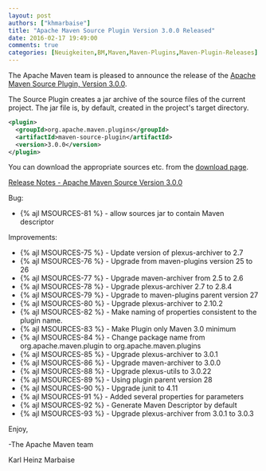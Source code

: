 ```yaml
---
layout: post
authors: ["khmarbaise"]
title: "Apache Maven Source Plugin Version 3.0.0 Released"
date: 2016-02-17 19:49:00
comments: true
categories: [Neuigkeiten,BM,Maven,Maven-Plugins,Maven-Plugin-Releases]
---
```

The Apache Maven team is pleased to announce the release of the 
[Apache Maven Source Plugin, Version 3.0.0][home].

The Source Plugin creates a jar archive of the source files of the current
project. The jar file is, by default, created in the project's target
directory.

``` xml
<plugin>
  <groupId>org.apache.maven.plugins</groupId>
  <artifactId>maven-source-plugin</artifactId>
  <version>3.0.0</version>
</plugin>
```

You can download the appropriate sources etc. from the [download page][download].

<!-- more -->

[Release Notes - Apache Maven Source Version 3.0.0](https://issues.apache.org/jira/secure/ReleaseNote.jspa?projectId=12317924&version=12331545)


Bug:

 * {% ajl MSOURCES-81 %} -  allow sources jar to contain Maven descriptor

Improvements:

 * {% ajl MSOURCES-75 %} -  Update version of plexus-archiver to 2.7
 * {% ajl MSOURCES-76 %} -  Upgrade from maven-plugins version 25 to 26
 * {% ajl MSOURCES-77 %} -  Upgrade maven-archiver from 2.5 to 2.6
 * {% ajl MSOURCES-78 %} -  Upgrade plexus-archiver 2.7 to 2.8.4
 * {% ajl MSOURCES-79 %} -  Upgrade to maven-plugins parent version 27
 * {% ajl MSOURCES-80 %} -  Upgrade plexus-archiver to 2.10.2
 * {% ajl MSOURCES-82 %} -  Make naming of properties consistent to the plugin name.
 * {% ajl MSOURCES-83 %} -  Make Plugin only Maven 3.0 minimum
 * {% ajl MSOURCES-84 %} -  Change package name from org.apache.maven.plugin to org.apache.maven.plugins
 * {% ajl MSOURCES-85 %} -  Upgrade plexus-archiver to 3.0.1
 * {% ajl MSOURCES-86 %} -  Upgrade maven-archiver to 3.0.0
 * {% ajl MSOURCES-88 %} -  Upgrade plexus-utils to 3.0.22
 * {% ajl MSOURCES-89 %} -  Using plugin parent version 28
 * {% ajl MSOURCES-90 %} -  Upgrade junit to 4.11
 * {% ajl MSOURCES-91 %} -  Added several properties for parameters
 * {% ajl MSOURCES-92 %} -  Generate Maven Descriptor by default
 * {% ajl MSOURCES-93 %} -  Upgrade plexus-archiver from 3.0.1 to 3.0.3


Enjoy,

-The Apache Maven team

Karl Heinz Marbaise

[download]: https://maven.apache.org/plugins/maven-source-plugin/download.html
[home]: https://maven.apache.org/plugins/maven-source-plugin/
